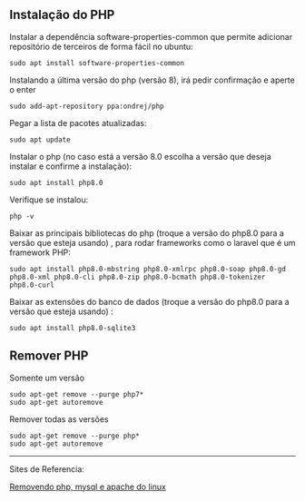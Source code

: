 ## Instalação do PHP

Instalar a dependência software-properties-common que permite adicionar repositório de terceiros de forma fácil no ubuntu:
~~~
sudo apt install software-properties-common
~~~

Instalando a última versão do php (versão 8), irá pedir confirmação e aperte o enter
~~~
sudo add-apt-repository ppa:ondrej/php
~~~

Pegar a lista de pacotes atualizadas:
~~~
sudo apt update
~~~

Instalar o php (no caso está a versão 8.0 escolha a versão que deseja instalar e confirme a instalação):
~~~
sudo apt install php8.0
~~~

Verifique se instalou:
~~~
php -v
~~~

Baixar as principais bibliotecas do php (troque a versão do php8.0 para a versão que esteja usando) , para rodar frameworks como o laravel que é um framework PHP:
~~~
sudo apt install php8.0-mbstring php8.0-xmlrpc php8.0-soap php8.0-gd php8.0-xml php8.0-cli php8.0-zip php8.0-bcmath php8.0-tokenizer php8.0-curl
~~~

Baixar as extensões do banco de dados (troque a versão do php8.0 para a versão que esteja usando) :
~~~
sudo apt install php8.0-sqlite3
~~~


## Remover PHP

Somente um versão
~~~
sudo apt-get remove --purge php7*
sudo apt-get autoremove
~~~

Remover todas as versões
~~~
sudo apt-get remove --purge php*
sudo apt-get autoremove
~~~


---

Sites de Referencia:

[Removendo php, mysql e apache do linux](https://www.fredericomarinho.com/removendo-php-mysql-e-apache-do-linux/)

